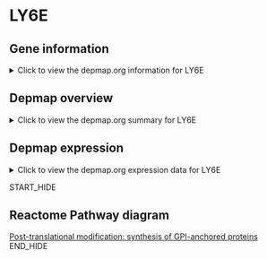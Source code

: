 <h1>LY6E</h1>

<h2>Gene information</h2>
<details>
  <summary>Click to view the depmap.org information for LY6E</summary>
  <iframe src="https://depmap.org/portal/gene/LY6E?tab=about" style="border:none;width:100%;height:800px"></iframe>
</details>

<h2>Depmap overview</h2>
<details>
  <summary>Click to view the depmap.org summary for LY6E</summary>
  <iframe src="https://depmap.org/portal/gene/LY6E?tab=overview" style="border:none;width:100%;height:800px"></iframe>
</details>

<h2>Depmap expression</h2>
<details>
  <summary>Click to view the depmap.org expression data for LY6E</summary>
  <iframe src="https://depmap.org/portal/gene/LY6E?tab=characterization" style="border:none;width:100%;height:800px"></iframe>
</details>


START_HIDE
<h2>Reactome Pathway diagram</h2>
<a href="https://reactome.org/PathwayBrowser/#/R-HSA-163125">Post-translational modification: synthesis of GPI-anchored proteins</a>
END_HIDE


